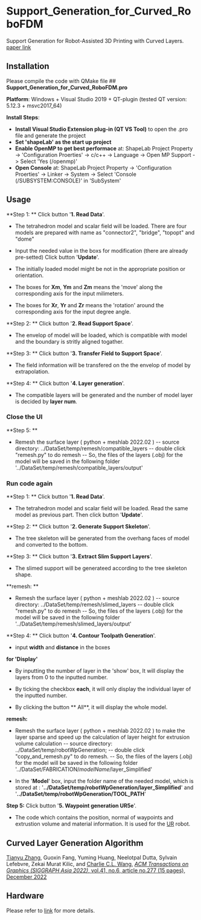 # Support_Generation_for_Curved_RoboFDM 
Support Generation for Robot-Assisted 3D Printing with Curved Layers. [paper link](https://arxiv.org/abs/2302.05510)




## Installation

Please compile the code with QMake file ## **Support_Generation_for_Curved_RoboFDM.pro**

**Platform**: 
	Windows + Visual Studio 2019 + QT-plugin (tested QT version: 5.12.3 + msvc2017_64)

**Install Steps**: 
- **Install Visual Studio Extension plug-in (QT VS Tool)** to open the .pro file and generate the project
- **Set 'shapeLab' as the start up project**
- **Enable OpenMP to get best performace** at: ShapeLab Project Property -> 'Configuration Proerties' -> c/c++ -> Language -> Open MP Support -> Select 'Yes (/openmp)'
- **Open Console** at: ShapeLab Project Property -> 'Configuration Proerties' -> Linker -> System -> Select 'Console (/SUBSYSTEM:CONSOLE)' in 'SubSystem'

## Usage

**Step 1: **
Click button '**1. Read Data**'.

- The tetrahedron model and scalar field will be loaded. There are four models are prepared with name as "connector2", "bridge", "topopt" and "dome"

- Input the needed value in the boxs for modification (there are already pre-setted)
Click button '**Update**'.

- The initially loaded model might be not in the appropriate position or orientation.

- The boxes for **Xm**, **Ym** and **Zm** means the 'move' along the corresponding axis for the input milimeters.

- The boxes for **Xr**, **Yr** and **Zr** means the 'rotation' around the corresponding axis for the input degree angle.

**Step 2:  **
Click button '**2. Read Support Space**'.
- The envelop of model will be loaded, which is compatible with model and the boundary is stritly aligned togather.

**Step 3:  **
Click button '**3. Transfer Field to Support Space**'.
- The field information will be transfered on the the envelop of model by extrapolation.

**Step 4:  **
Click button '**4. Layer generation**'.
- The compatible layers will be generated and the number of model layer is decided by **layer num**.

### Close the UI

**Step 5:  **
- Remesh the surface layer ( python + meshlab 2022.02 ) 
-- source directory: ../DataSet/temp/remesh/compatible_layers
-- double click "remesh.py" to do remesh
-- So, the files of the layers (.obj) for the model will be saved in the following folder
'../DataSet/temp/remesh/compatible_layers/output'

### Run code again

**Step 1: **
Click button '**1. Read Data**'.

- The tetrahedron model and scalar field will be loaded. Read the same model as previous part. Then click button '**Update**'.

**Step 2: **
Click button '**2. Generate Support Skeleton**'.
- The tree skeleton will be generated from the overhang faces of model and converted to the bottom.

**Step 3: **
Click button '**3. Extract Slim Support Layers**'.
- The slimed support will be generateed according to the tree skeleton shape.

**remesh: **
- Remesh the surface layer ( python + meshlab 2022.02 ) 
-- source directory: ../DataSet/temp/remesh/slimed_layers
-- double click "remesh.py" to do remesh
-- So, the files of the layers (.obj) for the model will be saved in the following folder
'../DataSet/temp/remesh/slimed_layers/output'

**Step 4: **
Click button '**4. Contour Toolpath Generation**'.
- input **width** and **distance** in the boxes 

**for 'Display'**

- By inputting the number of layer in the 'show' box, It will display the layers from 0 to the inputted number.

- By ticking the checkbox **each**, it will only display the individual layer of the inputted number.

- By clicking the button ** All**, it will display the whole model.

**remesh:**

- Remesh the surface layer ( python + meshlab 2022.02 ) to make the layer sparse and speed up the calculation of layer height for extrusion volume calculation
-- source directory: ../DataSet/temp/robotWpGeneration; 
-- double click "copy_and_remesh.py" to do remesh.
-- So, the files of the layers (.obj) for the model will be saved in the following folder
'../DataSet/FABRICATION/_modelName_/layer_Simplified'

- In the '**Model**' box, input the folder name of the needed model, which is stored at :
 '**../DataSet/temp/robotWpGeneration/layer_Simplified**' and '**../DataSet/temp/robotWpGeneration/TOOL_PATH**'
 
 **Step 5:**
Click button '**5. Waypoint generation UR5e**'.
- The code which contains the position, normal of waypoints and extrustion volume and material information. It is used for the [UR](https://www.universal-robots.com/) robot.

## Curved Layer Generation Algorithm

[Tianyu Zhang](https://www.linkedin.com/in/tianyu-zhang-49b8231b5/), Guoxin Fang, Yuming Huang, Neelotpal Dutta, Sylvain Lefebvre, Zekai Murat Kilic, and [Charlie C.L. Wang](https://mewangcl.github.io/), [*ACM Transactions on Graphics (SIGGRAPH Asia 2022)*, vol.41, no.6, article no.277 (15 pages), December 2022](https://dl.acm.org/doi/10.1145/3550454.3555516)

## Hardware

Please refer to [link](https://github.com/yuminghuang1995/Hardware_support_for_Curved_RoboFDM) for more details.
